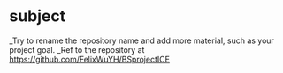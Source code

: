 # subject

_Try to rename the repository name and add more material, such as your project goal.
_Ref to the repository at https://github.com/FelixWuYH/BSprojectICE 

